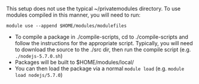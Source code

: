 
This setup does not use the typical ~/privatemodules directory. To use modules compiled in this manner, you will need to run:

    module use --append $HOME/modules/modulefiles

- To compile a package in ./compile-scripts, cd to ./compile-scripts and follow the instructions for the appropriate script. Typically, you will need to download the source to the ./src dir, then run the compile script (e.g. `./nodejs-5.7.0.sh`)
- Packages will be built to $HOME/modules/local/
- You can then load the package via a normal `module load` (e.g. `module load nodejs/5.7.0`)